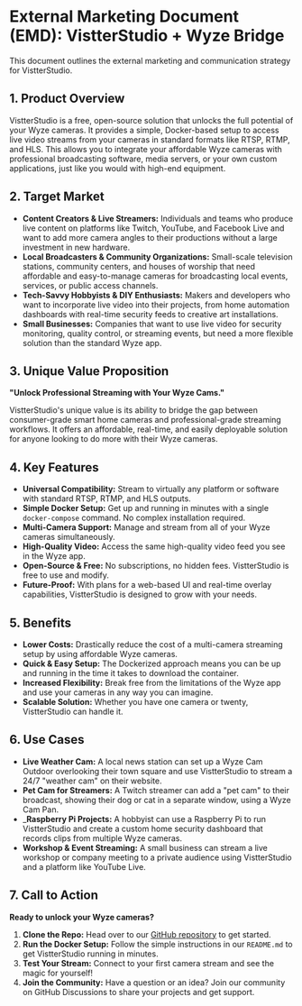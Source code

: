 # External Marketing Document (EMD): VistterStudio + Wyze Bridge

This document outlines the external marketing and communication strategy for VistterStudio.

## 1. Product Overview

VistterStudio is a free, open-source solution that unlocks the full potential of your Wyze cameras. It provides a simple, Docker-based setup to access live video streams from your cameras in standard formats like RTSP, RTMP, and HLS. This allows you to integrate your affordable Wyze cameras with professional broadcasting software, media servers, or your own custom applications, just like you would with high-end equipment.

## 2. Target Market

*   **Content Creators & Live Streamers:** Individuals and teams who produce live content on platforms like Twitch, YouTube, and Facebook Live and want to add more camera angles to their productions without a large investment in new hardware.
*   **Local Broadcasters & Community Organizations:** Small-scale television stations, community centers, and houses of worship that need affordable and easy-to-manage cameras for broadcasting local events, services, or public access channels.
*   **Tech-Savvy Hobbyists & DIY Enthusiasts:** Makers and developers who want to incorporate live video into their projects, from home automation dashboards with real-time security feeds to creative art installations.
*   **Small Businesses:** Companies that want to use live video for security monitoring, quality control, or streaming events, but need a more flexible solution than the standard Wyze app.

## 3. Unique Value Proposition

**"Unlock Professional Streaming with Your Wyze Cams."**

VistterStudio's unique value is its ability to bridge the gap between consumer-grade smart home cameras and professional-grade streaming workflows. It offers an affordable, real-time, and easily deployable solution for anyone looking to do more with their Wyze cameras.

## 4. Key Features

*   **Universal Compatibility:** Stream to virtually any platform or software with standard RTSP, RTMP, and HLS outputs.
*   **Simple Docker Setup:** Get up and running in minutes with a single `docker-compose` command. No complex installation required.
*   **Multi-Camera Support:** Manage and stream from all of your Wyze cameras simultaneously.
*   **High-Quality Video:** Access the same high-quality video feed you see in the Wyze app.
*   **Open-Source & Free:** No subscriptions, no hidden fees. VistterStudio is free to use and modify.
*   **Future-Proof:** With plans for a web-based UI and real-time overlay capabilities, VistterStudio is designed to grow with your needs.

## 5. Benefits

*   **Lower Costs:** Drastically reduce the cost of a multi-camera streaming setup by using affordable Wyze cameras.
*   **Quick & Easy Setup:** The Dockerized approach means you can be up and running in the time it takes to download the container.
*   **Increased Flexibility:** Break free from the limitations of the Wyze app and use your cameras in any way you can imagine.
*   **Scalable Solution:** Whether you have one camera or twenty, VistterStudio can handle it.

## 6. Use Cases

*   **Live Weather Cam:** A local news station can set up a Wyze Cam Outdoor overlooking their town square and use VistterStudio to stream a 24/7 "weather cam" on their website.
*   **Pet Cam for Streamers:** A Twitch streamer can add a "pet cam" to their broadcast, showing their dog or cat in a separate window, using a Wyze Cam Pan.
*   _**Raspberry Pi Projects:** A hobbyist can use a Raspberry Pi to run VistterStudio and create a custom home security dashboard that records clips from multiple Wyze cameras.
*   **Workshop & Event Streaming:** A small business can stream a live workshop or company meeting to a private audience using VistterStudio and a platform like YouTube Live.

## 7. Call to Action

**Ready to unlock your Wyze cameras?**

1.  **Clone the Repo:** Head over to our [GitHub repository](https://github.com/nickdnj/VistterStudio) to get started.
2.  **Run the Docker Setup:** Follow the simple instructions in our `README.md` to get VistterStudio running in minutes.
3.  **Test Your Stream:** Connect to your first camera stream and see the magic for yourself!
4.  **Join the Community:** Have a question or an idea? Join our community on GitHub Discussions to share your projects and get support.
